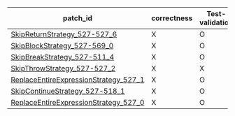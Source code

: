  | patch_id |correctness |Test-validation |NPEX-validation |
 |--- | --- | --- | --- | 
 | [SkipReturnStrategy_527-527_6](./patches/SkipReturnStrategy_527-527_6/patch.java#L523) | X | O | X | 
 | [SkipBlockStrategy_527-569_0](./patches/SkipBlockStrategy_527-569_0/patch.java#L523) | X | O | X | 
 | [SkipBreakStrategy_527-511_4](./patches/SkipBreakStrategy_527-511_4/patch.java#L523) | X | O | X | 
 | [SkipThrowStrategy_527-527_2](./patches/SkipThrowStrategy_527-527_2/patch.java#L523) | X | X | X | 
 | [ReplaceEntireExpressionStrategy_527_1](./patches/ReplaceEntireExpressionStrategy_527_1/patch.java#L523) | X | O | X | 
 | [SkipContinueStrategy_527-518_1](./patches/SkipContinueStrategy_527-518_1/patch.java#L523) | X | O | X | 
 | [ReplaceEntireExpressionStrategy_527_0](./patches/ReplaceEntireExpressionStrategy_527_0/patch.java#L523) | X | O | O | 
